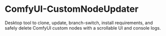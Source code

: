 # ComfyUI-CustomNodeUpdater
Desktop tool to clone, update, branch-switch, install requirements, and safely delete ComfyUI custom nodes with a scrollable UI and console logs.
